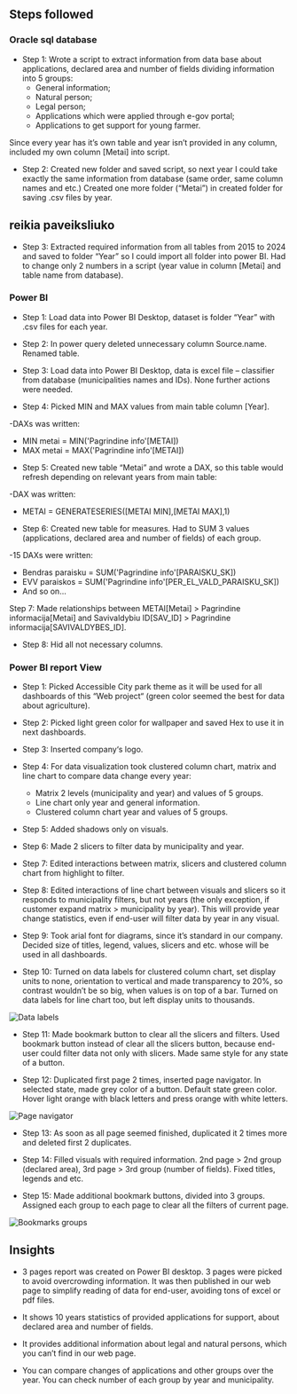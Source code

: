 ## Steps followed

### Oracle sql database

- Step 1: Wrote a script to extract information from data base about applications, declared area and number of fields dividing information into 5 groups:
	* General information;
	* Natural person;
 	* Legal person;
  	* Applications which were applied through e-gov portal;
  	* Applications to get support for young farmer.
  
Since every year has it’s own table and year isn’t provided in any column, included my own column [Metai] into script.


- Step 2: Created new folder and saved script, so next year I could take exactly the same information from database (same order, same column names and etc.)
Created one more folder (“Metai”) in created folder for saving .csv files by year.

## reikia paveiksliuko

- Step 3: Extracted required information from all tables from 2015 to 2024 and saved to folder “Year” so I could import all folder into power BI. Had to change only 2 numbers in a script (year value in column [Metai] and table name from database).

### Power BI

- Step 1: Load data into Power BI Desktop, dataset is folder “Year” with .csv files for each year.

- Step 2: In power query deleted unnecessary column Source.name. Renamed table.

- Step 3: Load data into Power BI Desktop, data is excel file – classifier from database (municipalities names and IDs). None further actions were needed.

- Step 4: Picked MIN and MAX values from main table column [Year].
  
-DAXs was written:
* MIN metai = MIN('Pagrindine info'[METAI])
* MAX metai = MAX('Pagrindine info'[METAI])

- Step 5: Created new table “Metai” and wrote a DAX, so this table would refresh depending on relevant years from main table:

-DAX was written:
* METAI = GENERATESERIES([METAI MIN],[METAI MAX],1)

- Step 6: Created new table for measures. Had to SUM 3 values (applications, declared area and number of fields) of each group.

-15 DAXs were written:
* Bendras paraisku = SUM('Pagrindine info'[PARAISKU_SK])
* EVV paraiskos = SUM('Pagrindine info'[PER_EL_VALD_PARAISKU_SK])
* And so on... 

Step 7: Made relationships between METAI[Metai] >  Pagrindine informacija[Metai] and Savivaldybiu ID[SAV_ID] > Pagrindine informacija[SAVIVALDYBES_ID].

- Step 8: Hid all not necessary columns.

### Power BI report View

- Step 1: Picked Accessible City park theme as it will be used for all dashboards of this “Web project“ (green color seemed the best for data about agriculture).

- Step 2: Picked light green color for wallpaper and saved Hex to use it in next dashboards.

- Step 3: Inserted company‘s logo.

- Step 4: For data visualization took clustered column chart, matrix and line chart to compare data change every year:
	* Matrix 2 levels (municipality and year) and values of 5 groups.
	* Line chart only year and general information.
	* Clustered column chart year and values of 5 groups.

- Step 5: Added shadows only on visuals.

- Step 6: Made 2 slicers to filter data by municipality and year. 

- Step 7: Edited interactions between matrix, slicers and clustered column chart from highlight to filter.

- Step 8: Edited interactions of line chart between visuals and slicers so it responds to municipality filters, but not years (the only exception, if customer expand matrix > municipality by year). This will provide year change statistics, even if end-user will filter data by year in any visual.

- Step 9: Took arial font for diagrams, since it’s standard in our company. Decided size of titles, legend, values, slicers and etc. whose will be used in all dashboards. 

- Step 10: Turned on data labels for clustered column chart, set display units to none, orientation to vertical and made transparency to 20%, so contrast wouldn’t be so big, when values is on top of a bar. Turned on data labels for line chart too, but left display units to thousands.

![Data labels](https://github.com/user-attachments/assets/07849d1f-10de-4c1e-936e-c6c32bd92dbe)


- Step 11: Made bookmark button to clear all the slicers and filters. Used bookmark button instead of clear all the slicers button, because end-user could filter data not only with slicers. Made same style for any state of a button.

- Step 12: Duplicated first page 2 times, inserted page navigator. In selected state, made grey color of a button. Default state green color. Hover light orange with black letters and press orange with white letters.

![Page navigator](https://github.com/user-attachments/assets/6b554cf8-11c0-41e6-b8b5-7a8cd7ff756c)


- Step 13: As soon as all page seemed finished, duplicated it 2 times more and deleted first 2 duplicates. 

- Step 14: Filled visuals with required information. 2nd page > 2nd group (declared area), 3rd page > 3rd group (number of fields). Fixed titles, legends and etc. 

- Step 15: Made additional bookmark buttons, divided into 3 groups. Assigned each group to each page to clear all the filters of current page.



![Bookmarks groups](https://github.com/user-attachments/assets/d6e86351-1f06-4f33-915d-69b1a66c465f)


## Insights

* 3 pages report was created on Power BI desktop. 3 pages were picked to avoid overcrowding information. It was then published in our web page to simplify reading of data for end-user, avoiding tons of excel or pdf files.

* It shows 10 years statistics of provided applications for support, about declared area and number of fields. 

* It provides additional information about legal and natural persons, which you can’t find in our web page.

* You can compare changes of applications and other groups over the year. You can check number of each group by year and municipality.
